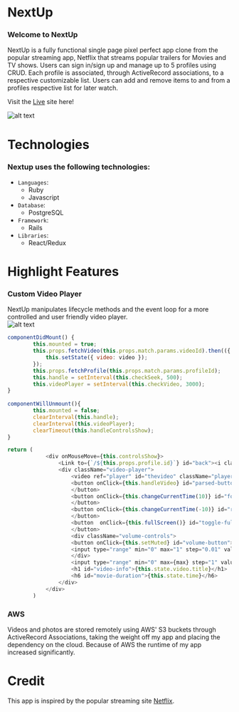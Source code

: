 # NextUp

### Welcome to NextUp
NextUp is a fully functional single page pixel perfect app clone from the popular streaming app, Netflix that streams popular trailers for Movies and TV shows.  Users can sign in/sign up and manage up to 5 profiles using CRUD.  Each profile is associated, through ActiveRecord associations, to a respective customizable list.  Users can add and remove items to and from a profiles respective list for later watch.

Visit the [Live](https://nextup-app.herokuapp.com/#/) site here!
  
  
  
![alt text](https://github.com/wfragoso02/NextUp/blob/master/app/assets/images/Screen%20Shot%202019-04-24%20at%208.35.21%20PM.png)

# Technologies
### Nextup uses the following technologies: 
* `Languages`:
  * Ruby
  * Javascript
* `Database`:
  * PostgreSQL
* `Framework`:
  * Rails
* `Libraries`:
  * React/Redux

# Highlight Features
### Custom Video Player
NextUp manipulates lifecycle methods and the event loop for a more controlled and user friendly video player.    
![alt text](https://github.com/wfragoso02/NextUp/blob/master/app/assets/images/Screen%20Shot%202019-04-05%20at%2011.55.23%20AM.png)
  
  
  
```javascript
componentDidMount() {
        this.mounted = true;
        this.props.fetchVideo(this.props.match.params.videoId).then(({ video }) => {
            this.setState({ video: video });
        });
        this.props.fetchProfile(this.props.match.params.profileId);
        this.handle = setInterval(this.checkSeek, 500);
        this.videoPlayer = setInterval(this.checkVideo, 3000);
}
    
componentWillUnmount(){
        this.mounted = false;
        clearInterval(this.handle);
        clearInterval(this.videoPlayer);
        clearTimeout(this.handleControlsShow);
}
```

```javascript
return (
            <div onMouseMove={this.controlsShow}>
                <Link to={`/${this.props.profile.id}`} id="back"><i className="fas fa-arrow-left" ><h6 className="back-text">Back to Browser</h6></i></Link>
                <div className="video-player">
                    <video ref="player" id="thevideo" className="player" src={this.state.video.video_url} poster={this.state.video.image_url} preload="meta"></video>
                    <button onClick={this.handleVideo} id="parsed-button" >{this.state.content}
                    </button>
                    <button onClick={this.changeCurrentTime(10)} id="forward-button"><i className="fas fa-redo"></i><h6>10</h6>
                    </button>
                    <button onClick={this.changeCurrentTime(-10)} id="rewind-button"><i className="fas fa-undo"></i><h6>10</h6>
                    </button>
                    <button  onClick={this.fullScreen()} id="toggle-full"><i className="fas fa-compress"></i>
                    </button>
                    <div className="volume-controls">
                    <button onClick={this.setMuted} id="volume-button">{volumes}</button>
                    <input type="range" min="0" max="1" step="0.01" value={this.state.volume} className="volume-bar" onChange={this.changeVolume}/>
                    </div>
                    <input type="range" min="0" max={max} step="1" value={this.state.seek} id="view-bar" onChange={this.changeSeek(max)}/>
                    <h1 id="video-info">{this.state.video.title}</h1>
                    <h6 id="movie-duration">{this.state.time}</h6>
                </div>
            </div>
        )
```

### AWS
Videos and photos are stored remotely using AWS' S3 buckets through ActiveRecord Associations, taking the weight off my app and placing the dependency on the cloud.
Because of AWS the runtime of my app increased significantly.

# Credit
This app is inspired by the popular streaming site [Netflix](https://netflix.com).
